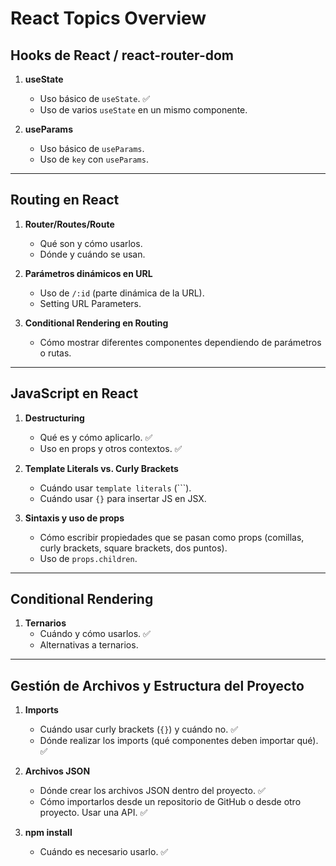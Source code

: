 # React Topics Overview

## **Hooks de React / react-router-dom**
1. **useState**
   - Uso básico de `useState`. ✅
   - Uso de varios `useState` en un mismo componente. 

2. **useParams**
   - Uso básico de `useParams`.
   - Uso de `key` con `useParams`.

---

## **Routing en React**
1. **Router/Routes/Route**
   - Qué son y cómo usarlos.
   - Dónde y cuándo se usan.

2. **Parámetros dinámicos en URL**
   - Uso de `/:id` (parte dinámica de la URL).
   - Setting URL Parameters.

3. **Conditional Rendering en Routing**
   - Cómo mostrar diferentes componentes dependiendo de parámetros o rutas.

---

## **JavaScript en React**
1. **Destructuring**
   - Qué es y cómo aplicarlo. ✅
   - Uso en props y otros contextos. ✅

2. **Template Literals vs. Curly Brackets**
   - Cuándo usar `template literals` (`\``).
   - Cuándo usar `{}` para insertar JS en JSX.

3. **Sintaxis y uso de props**
   - Cómo escribir propiedades que se pasan como props (comillas, curly brackets, square brackets, dos puntos).
   - Uso de `props.children`.

---

## **Conditional Rendering**
1. **Ternarios**
   - Cuándo y cómo usarlos. ✅
   - Alternativas a ternarios.

---

## **Gestión de Archivos y Estructura del Proyecto**
1. **Imports**
   - Cuándo usar curly brackets (`{}`) y cuándo no. ✅
   - Dónde realizar los imports (qué componentes deben importar qué). ✅

2. **Archivos JSON**
   - Dónde crear los archivos JSON dentro del proyecto. ✅
   - Cómo importarlos desde un repositorio de GitHub o desde otro proyecto. Usar una API. ✅

3. **npm install**
   - Cuándo es necesario usarlo. ✅
